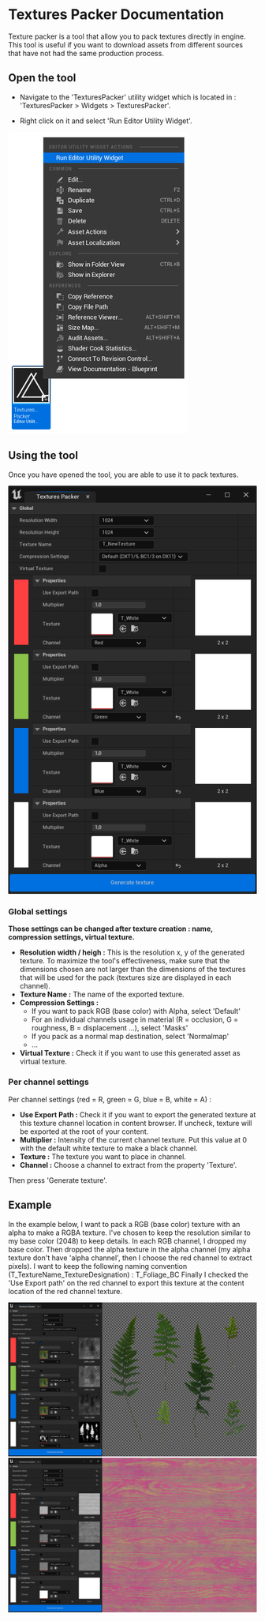 # Textures Packer Documentation
Texture packer is a tool that allow you to pack textures directly in engine. This tool is useful if you want to download assets from different sources that have not had the same production process.

## Open the tool

- Navigate to the 'TexturesPacker' utility widget which is located in : 'TexturesPacker > Widgets > TexturesPacker'.

- Right click on it and select 'Run Editor Utility Widget'.

![alt text](/src/0.png)

## Using the tool

Once you have opened the tool, you are able to use it to pack textures.

![alt text](/src/1.png)

### Global settings

**Those settings can be changed after texture creation : name, compression settings, virtual texture.**

- **Resolution width / heigh :** This is the resolution x, y of the generated texture. To maximize the tool's effectiveness, make sure that the dimensions chosen are not larger than the dimensions of the textures that will be used for the pack (textures size are displayed in each channel).
- **Texture Name :** The name of the exported texture.
- **Compression Settings :** 
  - If you want to pack RGB (base  color) with Alpha, select 'Default'
  - For an individual channels usage in material (R = occlusion, G = roughness, B = displacement ...), select 'Masks'
  - If you pack as a normal map destination, select 'Normalmap'
  - ...
- **Virtual Texture :** Check it if you want to use this generated asset as virtual texture.

### Per channel settings

Per channel settings (red = R, green = G, blue = B, white = A) :
- **Use Export Path :** Check it if you want to export the generated texture at this texture channel location in content browser. If uncheck, texture will be exported at the root of your content.
- **Multiplier :** Intensity of the current channel texture. Put this value at 0 with the default white texture to make a black channel.
- **Texture :** The texture you want to place in channel.
- **Channel :** Choose a channel to extract from the property 'Texture'.

Then press 'Generate texture'.

## Example

In the example below, I want to pack a RGB (base color) texture with an alpha to make a RGBA texture. I've chosen to keep the resolution similar to my base color (2048) to keep details.
In each RGB channel, I dropped my base color. 
Then dropped the alpha texture in the alpha channel (my alpha texture don't have 'alpha channel', then I choose the red channel to extract pixels).
I want to keep the following naming convention (T_TextureName_TextureDesignation) : T_Foliage_BC
Finally I checked the 'Use Export path' on the red channel to export this texture at the content location of the red channel texture.

![alt text](/src/2.png)
![alt text](/src/3.png)
